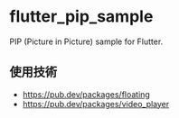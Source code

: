 # flutter_pip_sample

PIP (Picture in Picture) sample for Flutter.

## 使用技術
- https://pub.dev/packages/floating
- https://pub.dev/packages/video_player